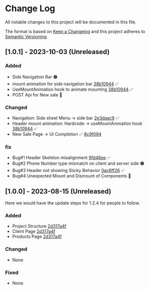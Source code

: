 # Change Log

All notable changes to this project will be documented in this file.

The format is based on [Keep a Changelog](http://keepachangelog.com/)
and this project adheres to [Semantic Versioning](http://semver.org/).

## [1.0.1] - 2023-10-03 (Unreleased)

### Added

- Side Navigation Bar 🟠
- mount animation for side navigation bar [38b10944](https://github.com/arjunmnath/shopapp-website/commit/38b1094426b9a69e9041a940ac24cc419b675307) ✅
- UseMountAnimation hook to animate mounting [38b10944](https://github.com/arjunmnath/shopapp-website/commit/38b1094426b9a69e9041a940ac24cc419b675307) ✅
- POST Api for New sale 🔴

### Changed

- Navigation: Side sheet Menu -> side bar [2e3daac9](https://github.com/arjunmnath/shopapp-website/commit/2e3daac9618f2bd7f820ef40c14240e31b8e9835) ✅
- Header mount animation: Hardcode -> useMountAnimation hook [38b10944](https://github.com/arjunmnath/shopapp-website/commit/38b1094426b9a69e9041a940ac24cc419b675307) ✅
- New Sale Page -> UI Completion ✅ [8c9f094](https://github.com/arjunmnath/shopapp-website/commit/8c9f094b36dec606a9995df67873a3936e3e49c9)

### fix

- Bug#1 Header Skeleton misalignment [9fd46ee](https://github.com/arjunmnath/shopapp-website/commit/9fd46ee42d4439fb9a74d94f73dba8aeec8f3003) ✅
- Bug#2 Phone Number type mismatch on client and server side 🟠
- Bug#3 Header not showing Sticky Behavior [0ac6ff26](https://github.com/arjunmnath/shopapp-website/commit/0ac6ff26e2b291b28320d5a71d04734ce665d8ae) ✅
- Bug#4 Unexpected Mount and Dismount of Components 🔵

## [1.0.0] - 2023-08-15 (Unreleased)

Here we would have the update steps for 1.2.4 for people to follow.

### Added

- Project Structure [2d317a4f](https://github.com/arjunmnath/shopapp-website/commit/2d317a4fd603fb09bfb320331ac58708d63d5c3f)
- Client Page [2d317a4f](https://github.com/arjunmnath/shopapp-website/commit/2d317a4fd603fb09bfb320331ac58708d63d5c3f)
- Products Page [2d317a4f](https://github.com/arjunmnath/shopapp-website/commit/2d317a4fd603fb09bfb320331ac58708d63d5c3f)

### Changed

- None

### Fixed

- None
